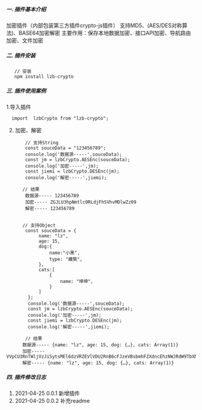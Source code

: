 ##### 一. 插件基本介绍
 加密插件（内部包装第三方插件crypto-js插件）
 支持MD5、(AES/DES对称算法)、BASE64加密解密
 主要作用：保存本地数据加密、接口API加密、导航路由加密、文件加密
 
##### 二. 插件安装
```
   // 安装
   npm install lzb-crypto
```


##### 三. 插件使用案例
1.导入插件
``` 
  import  lzbCrypto from "lzb-crypto";
```

2. 加密、解密
``` 
       // 支持String 
       const souceData = "123456789";
       console.log('数据源-----',souceData);
       const jm = lzbCrypto.AESEnc(souceData);
       console.log('加密-----',jm);
       const jiemi = lzbCrypto.DESEnc(jm);
       console.log('解密-----',jiemi);

      // 结果
       数据源----- 123456789
       加密----- ZGJLU3hpNmtlc0RLdjFhSVhvMDlwZz09
       解密----- 123456789


      // 支持Object 
       const souceData = {
            name: "lz",
            age: 15,
            dog:{
                name:"小黑",
                type: "藏獒",
            },
            cats:[
                {
                    name: "坤坤",
                }
            ]
        };
        console.log('数据源-----',souceData);
        const jm = lzbCrypto.AESEnc(souceData);
        console.log('加密-----',jm);
        const jiemi = lzbCrypto.DESEnc(jm);
        console.log('解密-----',jiemi);
 
       // 结果
      数据源----- {name: "lz", age: 15, dog: {…}, cats: Array(1)}
      加密----- VVpCU3RnTWljVzJiSytsMEl6dzVRZEVlVDU2RnB6cFJzeVBsbmhFZXdncEhzNWJRdW9TbXNFNCtXcFMveDk4cWFyWVY1WnFwWnhSRENuL2MxSFhwcTZqRTM5K3liUGo5dkhrWGRvRlR1bVZZL0oySVpmTUhBSHU4TmFpSjZENks=
      解密----- {name: "lz", age: 15, dog: {…}, cats: Array(1)}

```

##### 四. 插件修改日志
1. 2021-04-25 0.0.1 新增插件 
2. 2021-04-25 0.0.2 补充readme

